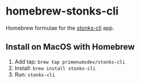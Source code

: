 # homebrew-stonks-cli

Homebrew formulae for the [stonks-cli](https://github.com/primenumsdev/stonks-cli) app.

## Install on MacOS with Homebrew

1. Add tap: `brew tap primenumsdev/stonks-cli`
2. Install: `brew install stonks-cli`
3. Run: `stonks-cli`
